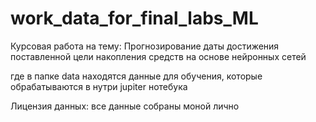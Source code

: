 # work_data_for_final_labs_ML
Курсовая работа на тему: Прогнозирование даты достижения поставленной цели накопления средств на основе нейронных сетей  


где в папке data находятся данные для обучения, которые обрабатываются в нутри jupiter нотебука  

Лицензия данных: все данные собраны моной лично
